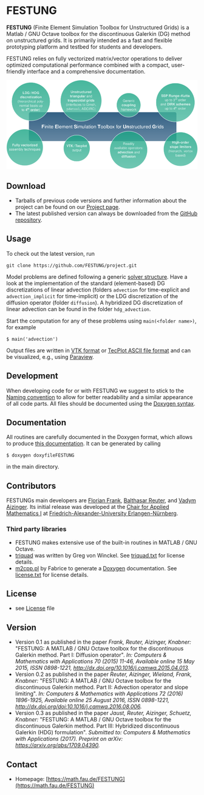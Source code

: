 FESTUNG
=======
**FESTUNG** (Finite Element Simulation Toolbox for Unstructured Grids) is a Matlab / GNU Octave toolbox for the discontinuous Galerkin (DG) method on unstructured grids. It is primarily intended as a fast and flexible prototyping platform and testbed for students and developers. 

FESTUNG relies on fully vectorized matrix/vector operations to deliver optimized computational performance combined with a compact, user-friendly interface and a comprehensive documentation.

![](doxygen/images/features.png)

## Download
* Tarballs of previous code versions and further information about the project can be found on our [Project page](https://math.fau.de/FESTUNG).
* The latest published version can always be downloaded from the [GitHub repository](https://github.com/FESTUNG/project).

## Usage
To check out the latest version, run 

    git clone https://github.com/FESTUNG/project.git

Model problems are defined following a generic [solver structure](doxygen/solverStructure.md).
Have a look at the implementation of the standard (element-based) DG discretizations of linear advection (folders `advection` for time-explicit and `advection_implicit` for time-implicit) or the LDG discretization of the diffusion operator (folder `diffusion`).
A hybridized DG discretization of linear advection can be found in the folder `hdg_advection`.

Start the computation for any of these problems using `main(<folder name>)`, for example

    $ main('advection')

Output files are written in [VTK format](http://www.vtk.org/VTK/img/file-formats.pdf) or [TecPlot ASCII file format](http://paulbourke.net/dataformats/tp/) and can be visualized, e.g., using [Paraview](http://www.paraview.org/).

## Development
When developing code for or with FESTUNG we suggest to stick to the [Naming convention](namingConvention.md) to allow for better readability and a similar appearance of all code parts. All files should be documented using the [Doxygen syntax](http://www.stack.nl/~dimitri/doxygen/manual/).

## Documentation
All routines are carefully documented in the Doxygen format, which allows to produce [this documentation](https://www1.am.uni-erlangen.de/FESTUNG). It can be generated by calling 

    $ doxygen doxyfileFESTUNG

in the main directory.

## Contributors
FESTUNGs main developers are [Florian Frank](http://frank.ink), [Balthasar Reuter](https://math.fau.de/reuter), and [Vadym Aizinger](https://math.fau.de/aizinger). Its initial release was developed at the [Chair for Applied Mathematics I](https://www.mso.math.fau.de/applied-mathematics-1.html) at [Friedrich-Alexander-University Erlangen-Nürnberg](https://www.fau.eu).

### Third party libraries
* FESTUNG makes extensive use of the built-in routines in MATLAB / GNU Octave.
* [triquad](https://github.com/FESTUNG/project/blob/master/triquad.m) was written by Greg von Winckel. See [triquad.txt](https://github.com/FESTUNG/project/blob/master/triquad.txt) for license details.
* [m2cpp.pl](https://github.com/FESTUNG/project/blob/master/thirdParty/doxygenMatlab/m2cpp.pl) by Fabrice to generate a [Doxygen](http://www.stack.nl/~dimitri/doxygen/) documentation. See [license.txt](https://github.com/FESTUNG/project/blob/master/thirdParty/doxygenMatlab/license.txt) for license details.

## License 
* see [License](license.md) file

## Version 
* Version 0.1 as published in the paper *Frank, Reuter, Aizinger, Knabner:* "FESTUNG: A MATLAB / GNU Octave toolbox for the discontinuous Galerkin method. Part I: Diffusion operator". *In: Computers & Mathematics with Applications 70 (2015) 11-46, Available online 15 May 2015, ISSN 0898-1221, http://dx.doi.org/10.1016/j.camwa.2015.04.013.*
* Version 0.2 as published in the paper *Reuter, Aizinger, Wieland, Frank, Knabner:* "FESTUNG: A MATLAB / GNU Octave toolbox for the discontinuous Galerkin method. Part II: Advection operator and slope limiting". *In: Computers & Mathematics with Applications 72 (2016) 1896-1925, Available online 25 August 2016, ISSN 0898-1221, http://dx.doi.org/doi:10.1016/j.camwa.2016.08.006.*
* Version 0.3 as published in the paper *Jaust, Reuter, Aizinger, Schuetz, Knabner:* "FESTUNG: A MATLAB / GNU Octave toolbox for the discontinuous Galerkin method. Part III: Hybridized discontinuous Galerkin (HDG) formulation". *Submitted to: Computers & Mathematics with Applications (2017).  Preprint on arXiv: https://arxiv.org/abs/1709.04390.*

## Contact
* Homepage: [https://math.fau.de/FESTUNG](https://math.fau.de/FESTUNG)
